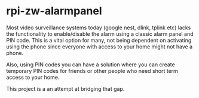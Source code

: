 # rpi-zw-alarmpanel

Most video surveillance systems today (google nest, dlink, tplink etc) lacks the functionality to enable/disable the alarm using a classic alarm panel and PIN code. 
This is a vital option for many, not being dependent on activating using the phone since everyone with access to your home might not have a phone. 

Also, using PIN codes you can have a solution where you can create temporary PIN codes for friends or other people who need short term access to your home.

This project is a an attempt at bridging that gap.

